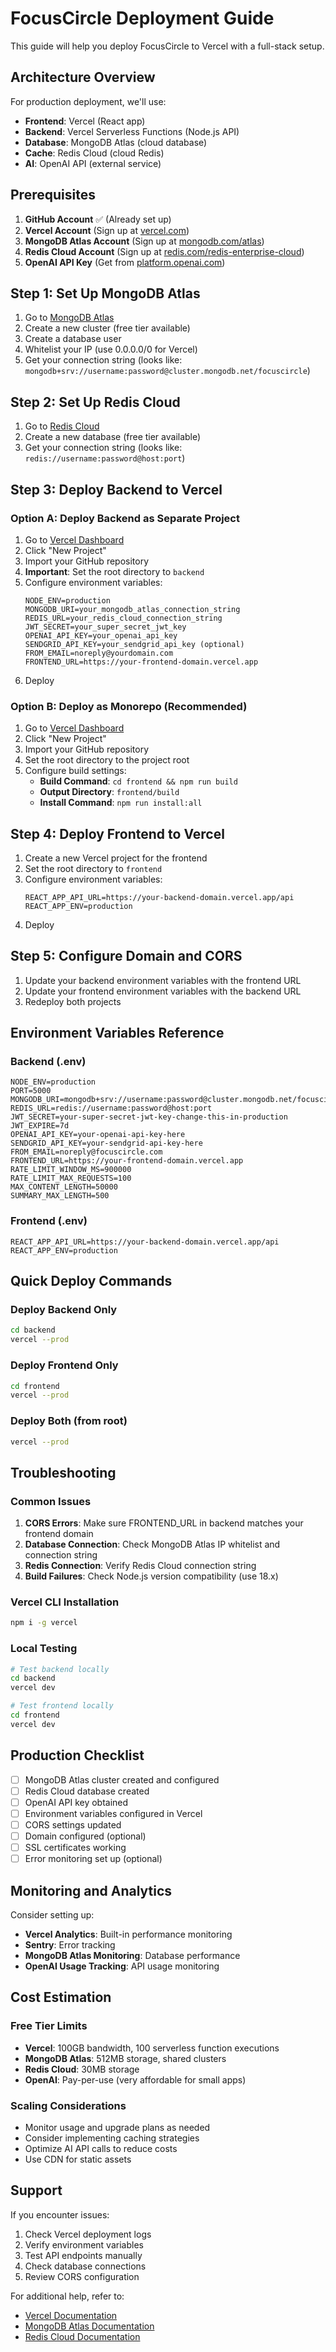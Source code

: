 # FocusCircle Deployment Guide

This guide will help you deploy FocusCircle to Vercel with a full-stack setup.

## Architecture Overview

For production deployment, we'll use:
- **Frontend**: Vercel (React app)
- **Backend**: Vercel Serverless Functions (Node.js API)
- **Database**: MongoDB Atlas (cloud database)
- **Cache**: Redis Cloud (cloud Redis)
- **AI**: OpenAI API (external service)

## Prerequisites

1. **GitHub Account** ✅ (Already set up)
2. **Vercel Account** (Sign up at [vercel.com](https://vercel.com))
3. **MongoDB Atlas Account** (Sign up at [mongodb.com/atlas](https://mongodb.com/atlas))
4. **Redis Cloud Account** (Sign up at [redis.com/redis-enterprise-cloud](https://redis.com/redis-enterprise-cloud))
5. **OpenAI API Key** (Get from [platform.openai.com](https://platform.openai.com))

## Step 1: Set Up MongoDB Atlas

1. Go to [MongoDB Atlas](https://mongodb.com/atlas)
2. Create a new cluster (free tier available)
3. Create a database user
4. Whitelist your IP (use 0.0.0.0/0 for Vercel)
5. Get your connection string (looks like: `mongodb+srv://username:password@cluster.mongodb.net/focuscircle`)

## Step 2: Set Up Redis Cloud

1. Go to [Redis Cloud](https://redis.com/redis-enterprise-cloud)
2. Create a new database (free tier available)
3. Get your connection string (looks like: `redis://username:password@host:port`)

## Step 3: Deploy Backend to Vercel

### Option A: Deploy Backend as Separate Project

1. Go to [Vercel Dashboard](https://vercel.com/dashboard)
2. Click "New Project"
3. Import your GitHub repository
4. **Important**: Set the root directory to `backend`
5. Configure environment variables:
   ```
   NODE_ENV=production
   MONGODB_URI=your_mongodb_atlas_connection_string
   REDIS_URL=your_redis_cloud_connection_string
   JWT_SECRET=your_super_secret_jwt_key
   OPENAI_API_KEY=your_openai_api_key
   SENDGRID_API_KEY=your_sendgrid_api_key (optional)
   FROM_EMAIL=noreply@yourdomain.com
   FRONTEND_URL=https://your-frontend-domain.vercel.app
   ```
6. Deploy

### Option B: Deploy as Monorepo (Recommended)

1. Go to [Vercel Dashboard](https://vercel.com/dashboard)
2. Click "New Project"
3. Import your GitHub repository
4. Set the root directory to the project root
5. Configure build settings:
   - **Build Command**: `cd frontend && npm run build`
   - **Output Directory**: `frontend/build`
   - **Install Command**: `npm run install:all`

## Step 4: Deploy Frontend to Vercel

1. Create a new Vercel project for the frontend
2. Set the root directory to `frontend`
3. Configure environment variables:
   ```
   REACT_APP_API_URL=https://your-backend-domain.vercel.app/api
   REACT_APP_ENV=production
   ```
4. Deploy

## Step 5: Configure Domain and CORS

1. Update your backend environment variables with the frontend URL
2. Update your frontend environment variables with the backend URL
3. Redeploy both projects

## Environment Variables Reference

### Backend (.env)
```env
NODE_ENV=production
PORT=5000
MONGODB_URI=mongodb+srv://username:password@cluster.mongodb.net/focuscircle
REDIS_URL=redis://username:password@host:port
JWT_SECRET=your-super-secret-jwt-key-change-this-in-production
JWT_EXPIRE=7d
OPENAI_API_KEY=your-openai-api-key-here
SENDGRID_API_KEY=your-sendgrid-api-key-here
FROM_EMAIL=noreply@focuscircle.com
FRONTEND_URL=https://your-frontend-domain.vercel.app
RATE_LIMIT_WINDOW_MS=900000
RATE_LIMIT_MAX_REQUESTS=100
MAX_CONTENT_LENGTH=50000
SUMMARY_MAX_LENGTH=500
```

### Frontend (.env)
```env
REACT_APP_API_URL=https://your-backend-domain.vercel.app/api
REACT_APP_ENV=production
```

## Quick Deploy Commands

### Deploy Backend Only
```bash
cd backend
vercel --prod
```

### Deploy Frontend Only
```bash
cd frontend
vercel --prod
```

### Deploy Both (from root)
```bash
vercel --prod
```

## Troubleshooting

### Common Issues

1. **CORS Errors**: Make sure FRONTEND_URL in backend matches your frontend domain
2. **Database Connection**: Check MongoDB Atlas IP whitelist and connection string
3. **Redis Connection**: Verify Redis Cloud connection string
4. **Build Failures**: Check Node.js version compatibility (use 18.x)

### Vercel CLI Installation
```bash
npm i -g vercel
```

### Local Testing
```bash
# Test backend locally
cd backend
vercel dev

# Test frontend locally
cd frontend
vercel dev
```

## Production Checklist

- [ ] MongoDB Atlas cluster created and configured
- [ ] Redis Cloud database created
- [ ] OpenAI API key obtained
- [ ] Environment variables configured in Vercel
- [ ] CORS settings updated
- [ ] Domain configured (optional)
- [ ] SSL certificates working
- [ ] Error monitoring set up (optional)

## Monitoring and Analytics

Consider setting up:
- **Vercel Analytics**: Built-in performance monitoring
- **Sentry**: Error tracking
- **MongoDB Atlas Monitoring**: Database performance
- **OpenAI Usage Tracking**: API usage monitoring

## Cost Estimation

### Free Tier Limits
- **Vercel**: 100GB bandwidth, 100 serverless function executions
- **MongoDB Atlas**: 512MB storage, shared clusters
- **Redis Cloud**: 30MB storage
- **OpenAI**: Pay-per-use (very affordable for small apps)

### Scaling Considerations
- Monitor usage and upgrade plans as needed
- Consider implementing caching strategies
- Optimize AI API calls to reduce costs
- Use CDN for static assets

## Support

If you encounter issues:
1. Check Vercel deployment logs
2. Verify environment variables
3. Test API endpoints manually
4. Check database connections
5. Review CORS configuration

For additional help, refer to:
- [Vercel Documentation](https://vercel.com/docs)
- [MongoDB Atlas Documentation](https://docs.atlas.mongodb.com)
- [Redis Cloud Documentation](https://docs.redislabs.com)

